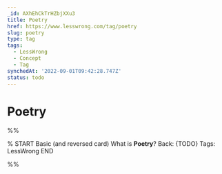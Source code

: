 ```yaml
---
_id: AXhEhCkTrHZbjXXu3
title: Poetry
href: https://www.lesswrong.com/tag/poetry
slug: poetry
type: tag
tags:
  - LessWrong
  - Concept
  - Tag
synchedAt: '2022-09-01T09:42:28.747Z'
status: todo
---
```


# Poetry


%%

% START
Basic (and reversed card)
What is **Poetry**?
Back: {TODO}
Tags: LessWrong
END
<!--ID: 1663156983613-->


%%
	
